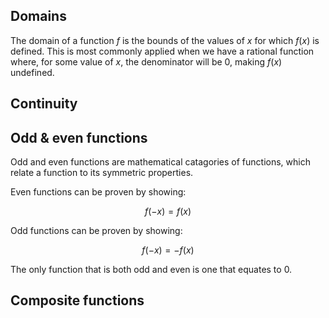 ## Domains

The domain of a function $f$ is the bounds of the values of $x$ for which $f(x)$ is defined. This is most commonly applied when we have a rational function where, for some value of $x$, the denominator will be 0, making $f(x)$ undefined.

## Continuity

## Odd & even functions

Odd and even functions are mathematical catagories of functions, which relate a function to its symmetric properties.

Even functions can be proven by showing:

$$f(-x) = f(x)$$

Odd functions can be proven by showing:

$$f(-x) = -f(x)$$

The only function that is both odd and even is one that equates to 0.

## Composite functions
